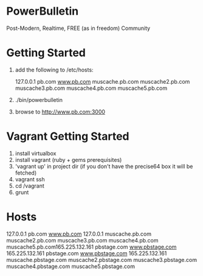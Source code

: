 PowerBulletin
=============

Post-Modern, Realtime, FREE (as in freedom) Community

# Getting Started

1. add the following to /etc/hosts:

    127.0.0.1 pb.com www.pb.com muscache.pb.com muscache2.pb.com muscache3.pb.com muscache4.pb.com muscache5.pb.com

2. ./bin/powerbulletin
3. browse to http://www.pb.com:3000

# Vagrant Getting Started

1. install virtualbox
2. install vagrant (ruby + gems prerequisites)
3. 'vagrant up' in project dir (if you don't have the precise64 box it will be fetched)
4. vagrant ssh
5. cd /vagrant
6. grunt

# Hosts

  127.0.0.1 pb.com www.pb.com
  127.0.0.1 muscache.pb.com muscache2.pb.com muscache3.pb.com muscache4.pb.com muscache5.pb.com165.225.132.161 pbstage.com www.pbstage.com
  165.225.132.161 pbstage.com www.pbstage.com
  165.225.132.161 muscache.pbstage.com muscache2.pbstage.com muscache3.pbstage.com muscache4.pbstage.com muscache5.pbstage.com
